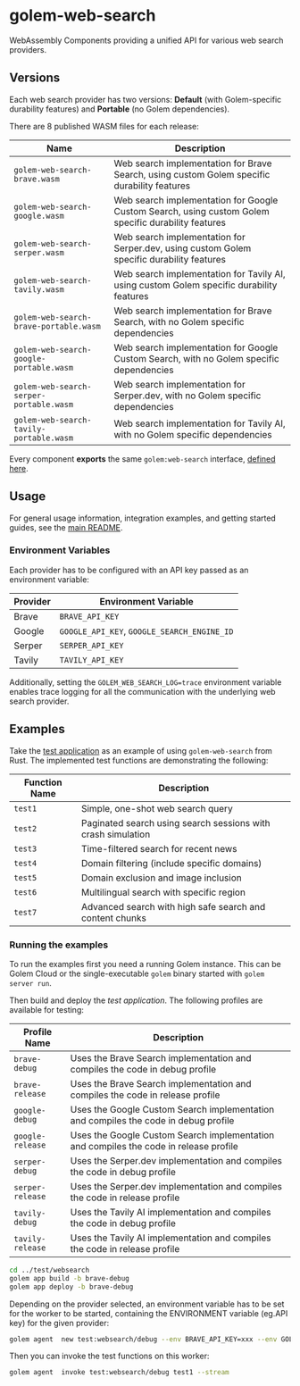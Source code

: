 # golem-web-search

WebAssembly Components providing a unified API for various web search providers.

## Versions

Each web search provider has two versions: **Default** (with Golem-specific durability features) and **Portable** (no Golem dependencies).

There are 8 published WASM files for each release:

| Name                                 | Description                                                                                |
|--------------------------------------|--------------------------------------------------------------------------------------------|
| `golem-web-search-brave.wasm`        | Web search implementation for Brave Search, using custom Golem specific durability features |
| `golem-web-search-google.wasm`       | Web search implementation for Google Custom Search, using custom Golem specific durability features |
| `golem-web-search-serper.wasm`       | Web search implementation for Serper.dev, using custom Golem specific durability features |
| `golem-web-search-tavily.wasm`       | Web search implementation for Tavily AI, using custom Golem specific durability features |
| `golem-web-search-brave-portable.wasm` | Web search implementation for Brave Search, with no Golem specific dependencies |
| `golem-web-search-google-portable.wasm` | Web search implementation for Google Custom Search, with no Golem specific dependencies |
| `golem-web-search-serper-portable.wasm` | Web search implementation for Serper.dev, with no Golem specific dependencies |
| `golem-web-search-tavily-portable.wasm` | Web search implementation for Tavily AI, with no Golem specific dependencies |

Every component **exports** the same `golem:web-search` interface, [defined here](wit/golem-web-search.wit).

## Usage

For general usage information, integration examples, and getting started guides, see the [main README](../README.md).

### Environment Variables

Each provider has to be configured with an API key passed as an environment variable:

| Provider | Environment Variable |
|----------|---------------------|
| Brave    | `BRAVE_API_KEY`     |
| Google   | `GOOGLE_API_KEY`, `GOOGLE_SEARCH_ENGINE_ID` |
| Serper   | `SERPER_API_KEY`    |
| Tavily   | `TAVILY_API_KEY`    |

Additionally, setting the `GOLEM_WEB_SEARCH_LOG=trace` environment variable enables trace logging for all the communication
with the underlying web search provider.

## Examples

Take the [test application](../test/websearch/components-rust/test-websearch/src/lib.rs) as an example of using `golem-web-search` from Rust. The
implemented test functions are demonstrating the following:

| Function Name | Description                                                                                |
|---------------|--------------------------------------------------------------------------------------------|
| `test1`       | Simple, one-shot web search query                                                          | 
| `test2`       | Paginated search using search sessions with crash simulation                               |
| `test3`       | Time-filtered search for recent news                                                       |
| `test4`       | Domain filtering (include specific domains)                                                 |
| `test5`       | Domain exclusion and image inclusion                                                        |
| `test6`       | Multilingual search with specific region                                                    |
| `test7`       | Advanced search with high safe search and content chunks                                   |

### Running the examples

To run the examples first you need a running Golem instance. This can be Golem Cloud or the single-executable `golem`
binary started with `golem server run`.

Then build and deploy the _test application_. The following profiles are available for testing:

| Profile Name         | Description                                                                           |
|----------------------|---------------------------------------------------------------------------------------|
| `brave-debug`        | Uses the Brave Search implementation and compiles the code in debug profile           |
| `brave-release`      | Uses the Brave Search implementation and compiles the code in release profile         |
| `google-debug`       | Uses the Google Custom Search implementation and compiles the code in debug profile   |
| `google-release`     | Uses the Google Custom Search implementation and compiles the code in release profile |
| `serper-debug`       | Uses the Serper.dev implementation and compiles the code in debug profile             |
| `serper-release`     | Uses the Serper.dev implementation and compiles the code in release profile           |
| `tavily-debug`       | Uses the Tavily AI implementation and compiles the code in debug profile             |
| `tavily-release`     | Uses the Tavily AI implementation and compiles the code in release profile           |

```bash
cd ../test/websearch
golem app build -b brave-debug
golem app deploy -b brave-debug
```

Depending on the provider selected, an environment variable has to be set for the worker to be started, containing the ENVIRONMENT variable (eg.API key) for the given provider:

```bash
golem agent  new test:websearch/debug --env BRAVE_API_KEY=xxx --env GOLEM_WEB_SEARCH_LOG=trace
```

Then you can invoke the test functions on this worker:

```bash
golem agent  invoke test:websearch/debug test1 --stream 
```

